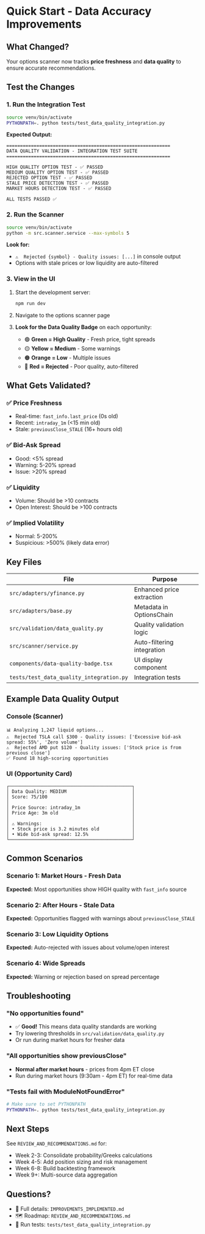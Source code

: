 # Quick Start - Data Accuracy Improvements

## What Changed?

Your options scanner now tracks **price freshness** and **data quality** to ensure accurate recommendations.

## Test the Changes

### 1. Run the Integration Test

```bash
source venv/bin/activate
PYTHONPATH=. python tests/test_data_quality_integration.py
```

**Expected Output:**
```
============================================================
DATA QUALITY VALIDATION - INTEGRATION TEST SUITE
============================================================

HIGH QUALITY OPTION TEST - ✅ PASSED
MEDIUM QUALITY OPTION TEST - ✅ PASSED
REJECTED OPTION TEST - ✅ PASSED
STALE PRICE DETECTION TEST - ✅ PASSED
MARKET HOURS DETECTION TEST - ✅ PASSED

ALL TESTS PASSED ✅
```

### 2. Run the Scanner

```bash
source venv/bin/activate
python -m src.scanner.service --max-symbols 5
```

**Look for:**
- `⚠️  Rejected {symbol} - Quality issues: [...]` in console output
- Options with stale prices or low liquidity are auto-filtered

### 3. View in the UI

1. Start the development server:
   ```bash
   npm run dev
   ```

2. Navigate to the options scanner page

3. **Look for the Data Quality Badge** on each opportunity:
   - 🟢 **Green = High Quality** - Fresh price, tight spreads
   - 🟡 **Yellow = Medium** - Some warnings
   - 🟠 **Orange = Low** - Multiple issues
   - 🔴 **Red = Rejected** - Poor quality, auto-filtered

## What Gets Validated?

### ✅ Price Freshness
- Real-time: `fast_info.last_price` (0s old)
- Recent: `intraday_1m` (<15 min old)
- Stale: `previousClose_STALE` (16+ hours old)

### ✅ Bid-Ask Spread
- Good: <5% spread
- Warning: 5-20% spread
- Issue: >20% spread

### ✅ Liquidity
- Volume: Should be >10 contracts
- Open Interest: Should be >100 contracts

### ✅ Implied Volatility
- Normal: 5-200%
- Suspicious: >500% (likely data error)

## Key Files

| File | Purpose |
|------|---------|
| `src/adapters/yfinance.py` | Enhanced price extraction |
| `src/adapters/base.py` | Metadata in OptionsChain |
| `src/validation/data_quality.py` | Quality validation logic |
| `src/scanner/service.py` | Auto-filtering integration |
| `components/data-quality-badge.tsx` | UI display component |
| `tests/test_data_quality_integration.py` | Integration tests |

## Example Data Quality Output

### Console (Scanner)
```
📊 Analyzing 1,247 liquid options...
⚠️  Rejected TSLA call $300 - Quality issues: ['Excessive bid-ask spread: 55%', 'Zero volume']
⚠️  Rejected AMD put $120 - Quality issues: ['Stock price is from previous close']
✅ Found 18 high-scoring opportunities
```

### UI (Opportunity Card)
```
┌─────────────────────────────────────────────┐
│ Data Quality: MEDIUM                        │
│ Score: 75/100                               │
│                                             │
│ Price Source: intraday_1m                   │
│ Price Age: 3m old                           │
│                                             │
│ ⚠️ Warnings:                                 │
│ • Stock price is 3.2 minutes old            │
│ • Wide bid-ask spread: 12.5%                │
└─────────────────────────────────────────────┘
```

## Common Scenarios

### Scenario 1: Market Hours - Fresh Data
**Expected:** Most opportunities show HIGH quality with `fast_info` source

### Scenario 2: After Hours - Stale Data
**Expected:** Opportunities flagged with warnings about `previousClose_STALE`

### Scenario 3: Low Liquidity Options
**Expected:** Auto-rejected with issues about volume/open interest

### Scenario 4: Wide Spreads
**Expected:** Warning or rejection based on spread percentage

## Troubleshooting

### "No opportunities found"
- ✅ **Good!** This means data quality standards are working
- Try lowering thresholds in `src/validation/data_quality.py`
- Or run during market hours for fresher data

### "All opportunities show previousClose"
- **Normal after market hours** - prices from 4pm ET close
- Run during market hours (9:30am - 4pm ET) for real-time data

### "Tests fail with ModuleNotFoundError"
```bash
# Make sure to set PYTHONPATH
PYTHONPATH=. python tests/test_data_quality_integration.py
```

## Next Steps

See `REVIEW_AND_RECOMMENDATIONS.md` for:
- Week 2-3: Consolidate probability/Greeks calculations
- Week 4-5: Add position sizing and risk management
- Week 6-8: Build backtesting framework
- Week 9+: Multi-source data aggregation

## Questions?

- 📖 Full details: `IMPROVEMENTS_IMPLEMENTED.md`
- 🗺️ Roadmap: `REVIEW_AND_RECOMMENDATIONS.md`
- 🧪 Run tests: `tests/test_data_quality_integration.py`
